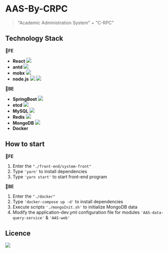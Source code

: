 # AAS-By-CRPC



> "Academic Administration System" + "C-RPC"



## Technology Stack

🍤**FE**

- **React** ![](https://img.shields.io/badge/react-18.2.0-brightgreen)
- **antd** ![](https://img.shields.io/badge/antd-5.4.2-orange)
- **mobx** ![](https://img.shields.io/badge/mobx-6.9.0-yellow)
- **node.js** ![](https://img.shields.io/badge/node-18.16.0-green) ![](https://img.shields.io/badge/npm-9.5.1-green)

🍕**BE**

- **SpringBoot** ![](https://img.shields.io/badge/SpringBoot-2.2.12.RELEASE-yellowgreen)
- **etcd** ![](https://img.shields.io/badge/etcd-3.4.7-blue)
- **MySQL** ![](https://img.shields.io/badge/MySQL-5.7.35-blue)
- **Redis** ![](https://img.shields.io/badge/Redis-6.2-red)
- **MongoDB** ![](https://img.shields.io/badge/MongoDB-5.0.2-lightgrey)
- **Docker**



## How to start

🥣**FE**

1. Enter the `"./front-end/system-front"`
2. Type `'yarn'` to install dependencies
3. Type `'yarn start'` to start front-end program

🍖**BE**

1. Enter the `"./docker"`
2. Type `'docker-compose up -d'` to install dependencies
3. Execute scripts `'./mongoInit.sh'` to initialize MongoDB data
4. Modify the application-dev.yml configuration file for modules `'AAS-data-query-service'` & `'AAS-web'`



## Licence

![](https://img.shields.io/badge/LICENSE-MIT-yellowgreen)
